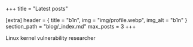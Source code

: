 +++
title = "Latest posts"

[extra]
header = { title = "b1n", img = "img/profile.webp", img_alt = "b1n" }
section_path = "blog/_index.md"
max_posts = 3
+++

Linux kernel vulnerability researcher
